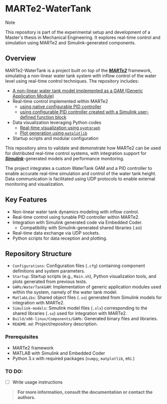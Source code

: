 # **MARTe2-WaterTank**

> [!NOTE]  
> This repository is part of the experimental setup and development of a Master's thesis in Mechanical Engineering. It explores real-time control and simulation using MARTe2 and Simulink-generated components.

## **Overview**

MARTe2-WaterTank is a project built on top of the [***MARTe2***](https://vcis.f4e.europa.eu/marte2-docs/master/html/) framework, simulating a non-linear water tank system with inflow control of the water level using real-time control techniques. The repository includes:

- [A non-linear water tank model implemented as a GAM (Generic Application Module)](GAMs/WaterTankGAM/)
- Real-time control implemented within MARTe2
  - [using native configurable PID controller](Configurations/WaterTank_Pid_udp.cfg)
  - [using configurable PID controller created with a Simulink user-defined function block](Configurations/WaterTank_Simulink_PID.cfg)
-  Data visualization leveraging Python codes
   -  [Real-time visualization using `pyqtgraph`]((Startup/udpMirnovPlot.py))
   -  [Plot generation using `matplotlib`]((Startup/udpFixedPlot.py))
- Startup scripts and modular configuration

This repository aims to validate and demonstrate how MARTe2 can be used for distributed real-time control systems, with integration support for [***Simulink***](https://nl.mathworks.com/products/simulink.html)-generated models and performance monitoring.

The project integrates a custom WaterTank GAM and a PID controller to enable accurate real-time simulation and control of the water tank height. Data communication is facilitated using UDP protocols to enable external monitoring and visualization.

## **Key Features**

- Non-linear water tank dynamics modeling with inflow control.
- Real-time control using tunable PID controller within MARTe2.
- Integration with Simulink generated code via Embedded Coder.
  - Compatibility with Simulink-generated shared libraries (.so) 
- Real-time data exchange via UDP sockets.
- Python scripts for data reception and plotting.

## **Repository Structure**
- `Configurations`: Configuration files (`.cfg`) containing component definitions and system parameters.
- `Startup`: Startup scripts (e.g., `Main.sh`), Python visualization tools, and plots generated from previous tests.
- `GAMs/WaterTankGAM`: Implementation of generic application modules used within the system, namely of the water tank model.
- `MatlabLibs`: Shared object files (`.so`) generated from Simulink models for integration with MARTe2.
- `Simulink-models`: Simulink model files (`.slx`) corresponding to the shared libraries (`.so`) used for integration with MARTe2.
- `Build/x86-linux/Components/GAMs`: Generated binary files and libraries.
- `README.md`: Project/repository description.

### **Prerequisites**

- MARTe2 framework
- MATLAB with Simulink and Embedded Coder
- Python 3.x with required packages (`numpy`, `matplotlib`, etc.)



### **TO DO:**
- [ ] Write usage instructions

> **For more information, consult the documentation or contact the authors.**
